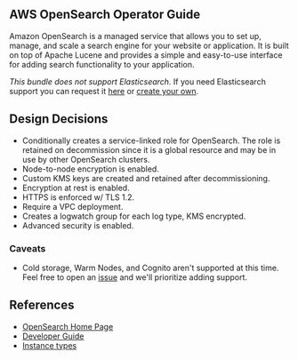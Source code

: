 ## AWS OpenSearch Operator Guide

Amazon OpenSearch is a managed service that allows you to set up, manage, and scale a search engine for your website or application. It is built on top of Apache Lucene and provides a simple and easy-to-use interface for adding search functionality to your application.

_This bundle does not support Elasticsearch._ If you need Elasticsearch support you can request it [here](https://roadmap.massdriver.cloud/) or [create your own](https://docs.massdriver.cloud/bundles).

## Design Decisions

* Conditionally creates a service-linked role for OpenSearch. The role is retained on decommission since it is a global resource and may be in use by other OpenSearch clusters.
* Node-to-node encryption is enabled.
* Custom KMS keys are created and retained after decommissioning.
* Encryption at rest is enabled.
* HTTPS is enforced w/ TLS 1.2.
* Require a VPC deployment.
* Creates a logwatch group for each log type, KMS encrypted.
* Advanced security is enabled.

### Caveats

* Cold storage, Warm Nodes, and Cognito aren't supported at this time. Feel free to open an [issue](https://github.com/massdriver-cloud/aws-opensearch/issues) and we'll prioritize adding support.

## References

* [OpenSearch Home Page](https://opensearch.org/)
* [Developer Guide](https://docs.aws.amazon.com/opensearch-service/latest/developerguide/what-is.html)
* [Instance types](https://instances.vantage.sh/opensearch/)
